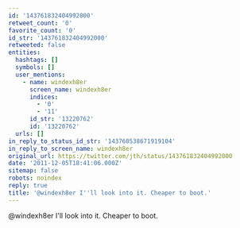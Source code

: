 ```yaml
---
id: '143761832404992000'
retweet_count: '0'
favorite_count: '0'
id_str: '143761832404992000'
retweeted: false
entities:
  hashtags: []
  symbols: []
  user_mentions:
    - name: windexh8er
      screen_name: windexh8er
      indices:
        - '0'
        - '11'
      id_str: '13220762'
      id: '13220762'
  urls: []
in_reply_to_status_id_str: '143760538671919104'
in_reply_to_screen_name: windexh8er
original_url: https://twitter.com/jth/status/143761832404992000
date: '2011-12-05T18:41:06.000Z'
sitemap: false
robots: noindex
reply: true
title: '@windexh8er I''ll look into it. Cheaper to boot.'
---
```


@windexh8er I'll look into it. Cheaper to boot.